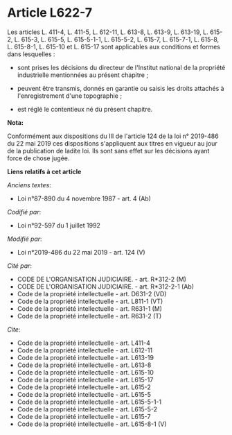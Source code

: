 # Article L622-7

Les articles L. 411-4, L. 411-5, L. 612-11, L. 613-8, L. 613-9, 
L. 613-19, L. 615-2, L. 615-3, 
L. 615-5, 
L. 615-5-1-1, L. 615-5-2, L. 615-7, L. 615-7-1, L. 615-8, L. 615-8-1, L. 615-10 et L. 615-17 sont applicables aux conditions
et formes dans lesquelles :

- sont prises les décisions du directeur de l'Institut national de la propriété industrielle mentionnées au présent
chapitre ;

- peuvent être transmis, donnés en garantie ou saisis les droits attachés à l'enregistrement d'une topographie ;

- est réglé le contentieux né du présent chapitre.

**Nota:**

Conformément aux dispositions du III de l'article 124 de la loi n° 2019-486 du 22 mai 2019 ces dispositions s'appliquent aux
titres en vigueur au jour de la publication de ladite loi. Ils sont sans effet sur les décisions ayant force de chose jugée.

**Liens relatifs à cet article**

_Anciens textes_:

  - Loi n°87-890 du 4 novembre 1987 - art. 4 (Ab)

_Codifié par_:

  - Loi n°92-597 du 1 juillet 1992

_Modifié par_:

  - Loi n°2019-486 du 22 mai 2019 - art. 124 (V)

_Cité par_:

  - CODE DE L'ORGANISATION JUDICIAIRE. - art. R*312-2 (M)
  - CODE DE L'ORGANISATION JUDICIAIRE. - art. R*312-2-1 (Ab)
  - Code de la propriété intellectuelle - art. D631-2 (VD)
  - Code de la propriété intellectuelle - art. L811-1 (VT)
  - Code de la propriété intellectuelle - art. R631-1 (M)
  - Code de la propriété intellectuelle - art. R631-2 (T)

_Cite_:

  - Code de la propriété intellectuelle - art. L411-4
  - Code de la propriété intellectuelle - art. L612-11
  - Code de la propriété intellectuelle - art. L613-19
  - Code de la propriété intellectuelle - art. L613-8
  - Code de la propriété intellectuelle - art. L615-10
  - Code de la propriété intellectuelle - art. L615-17
  - Code de la propriété intellectuelle - art. L615-2
  - Code de la propriété intellectuelle - art. L615-5
  - Code de la propriété intellectuelle - art. L615-5-1-1
  - Code de la propriété intellectuelle - art. L615-5-2
  - Code de la propriété intellectuelle - art. L615-7
  - Code de la propriété intellectuelle - art. L615-8-1 (V)
